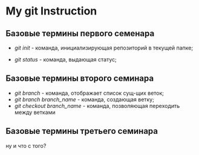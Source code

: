 # My git Instruction

## Базовые термины первого семенара
* *git init* - команда, инициализирующая репозиторий в текущей папке;

* *git status* - команда, выдающая статус;

## Базовые термины второго семинара
* *git branch* - команда, отображает список сущ-щих веток;
* *git branch branch_name* - команда, создающая ветку;
* *git checkout branch_name* - команда, позволяющая переходить между ветками

## Базовые термины третьего семинара

ну и что с того?
